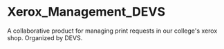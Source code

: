 # Xerox_Management_DEVS
A collaborative product for managing print requests in our college's xerox shop. Organized by DEVS.
